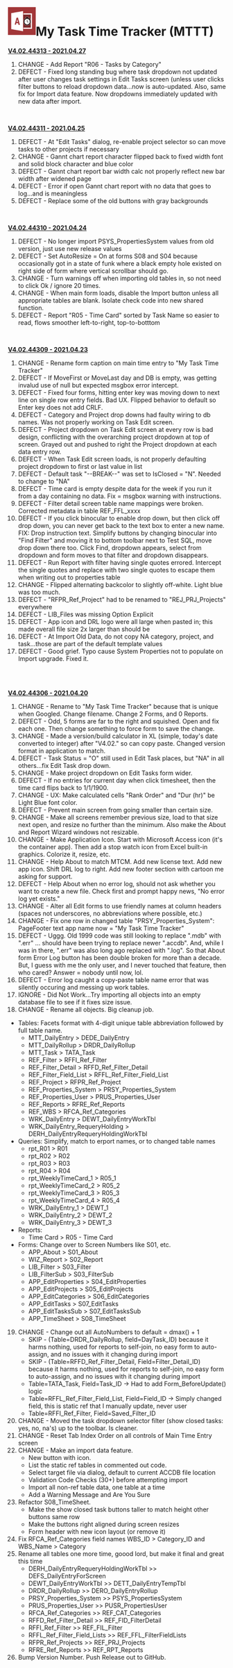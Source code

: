 <img align="left" src="https://github.com/DataResearchLabs/my_task_time_tracker/blob/main/img/application_icon.png" width="64px">

# My Task Time Tracker (MTTT) 


<ins>**V4.02.44313  -  2021.04.27**</ins><br>
1. CHANGE - Add Report "R06 - Tasks by Category"<br>
2. DEFECT - Fixed long standing bug where task dropdown not updated after user  changes task settings in Edit Tasks screen (unless user clicks filter buttons to reload dropdown data...now is auto-updated.  Also, same fix for Import data feature.  Now dropdowns immediately updated with new data after import.<br>
<br>


<ins>**V4.02.44311  -  2021.04.25**</ins><br>
1. DEFECT - At "Edit Tasks" dialog, re-enable project selector so can move tasks to other projects if necessary<br>
2. CHANGE - Gannt chart report character flipped back to fixed width font and solid block character and blue color<br>
3. DEFECT - Gannt chart report bar width calc not properly reflect new bar width after widened page<br>
4. DEFECT - Error if open Gannt chart report with no data that goes to log...and is meaningless<br>
5. DEFECT - Replace some of the old buttons with gray backgrounds<br>
<br>


<ins>**V4.02.44310  -  2021.04.24**</ins><br>
1. DEFECT - No longer import PSYS_PropertiesSystem values from old version, just use new release values<br>
2. DEFECT - Set AutoResize = On at forms S08 and S04 because occasionally got in a state of funk where a black empty hole existed on right side of form where vertical scrollbar should go.<br>
3. CHANGE - Turn warnings off when importing old tables in, so not need to click Ok / ignore 20 times.<br>
4. CHANGE - When main form loads, disable the Import button unless all appropriate tables are blank. Isolate check code into new shared function.<br>
5. DEFECT - Report "R05 - Time Card" sorted by Task Name so easier to read, flows smoother left-to-right, top-to-botttom<br>
<br>


<ins>**V4.02.44309  -  2021.04.23**</ins><br>
1. CHANGE - Rename form caption on main time entry to "My Task Time Tracker"<br>
2. DEFECT - If MoveFirst or MoveLast day and DB is empty, was getting invalud use of null but expected msgbox error intercept.<br>
3. DEFECT - Fixed four forms, hitting enter key was moving down to next line on single row entry fields. Bad UX.  Flipped behavior to default so Enter key does not add CRLF.<br>
4. DEFECT - Category and Project drop downs had faulty wiring to db names.  Was not properly working on Task Edit screen.<br>
5. DEFECT - Project dropdown on Task Edit screen at every row is bad design, conflicting with the overarching project dropdown at top of screen.  Grayed out and pushed to right the Project dropdown at each data entry row.<br>
6. DEFECT - When Task Edit screen loads, is not properly defaulting project dropdown to first or last value in list<br>
7. DEFECT - Default task "--BREAK--" was set to IsClosed = "N".  Needed to change to "NA"<br>
8. DEFECT - Time card is empty despite data for the week if you run it from a day containing no data.  Fix = msgbox warning with instructions.<br>
9. DEFECT - Filter detail screen table name mappings were broken.  Corrected metadata in table REF_FFL_xxxx<br>
10. DEFECT - If you click binocular to enable drop down, but then click off drop down, you can never get back to the text box to enter a new name.<br>
FIX: Drop instruction text.  Simplify buttons by changing binocular into "Find Filter" and moving it to bottom toolbar next to Test SQL, move drop down there too.  Click Find, dropdown appears, select from dropdown and form moves to that filter and dropdown disappears.<br>
11. DEFECT - Run Report with filter having single quotes errored.  Intercept the single quotes and replace with two single quotes to escape them when writing out to properties table<br>
12. CHANGE - Flipped alternating backcolor to slightly off-white.  Light blue was too much.<br>
13. DEFECT - "RFPR_Ref_Project" had to be renamed to "REJ_PRJ_Projects" everywhere<br>
14. DEFECT - LIB_Files was missing Option Explicit<br>
15. DEFECT - App icon and DRL logo were all large when pasted in; this made overall file size 2x larger than should be<br>
16. DEFECT - At Import Old Data, do not copy NA category, project, and task...those are part of the default template values<br>
17. DEFECT - Good grief.  Typo cause System Properties not to populate on Import upgrade.  Fixed it.<br>
<br>
<br>


<ins>**V4.02.44306  -  2021.04.20**</ins><br>
1. CHANGE - Rename to "My Task Time Tracker" because that is unique when Googled.  Change filename.  Change 2 Forms, and 0 Reports.<br>
2. DEFECT - Odd, 5 forms are far to the right and squished.  Open and fix each one.  Then change something to force form to save the change.<br>
3. CHANGE - Made a version/build calculator in XL (simple, today's date converted to integer) after "V4.02." so can copy paste.  Changed version format in application to match.<br>
4. DEFECT - Task Status = "O" still used in Edit Task places, but "NA" in all others...fix Edit Task drop down.<br>
5. CHANGE - Make project dropdown on Edit Tasks form wider.<br>
6. DEFECT - If no entries for current day when click timesheet, then the time card flips back to 1/1/1900.<br>
7. CHANGE - UX: Make calculated cells "Rank Order" and "Dur (hr)" be Light Blue font color.<br>
8. DEFECT - Prevent main screen from going smaller than certain size.<br>
9. CHANGE - Make all screens remember previous size, load to that size next open, and resize no further than the minimum.  Also make the About and Report Wizard windows not resizable.<br>
10. CHANGE - Make Application Icon.  Start with Microsoft Access icon (it's the container app).  Then add a stop watch icon from Excel built-in graphics.  Colorize it, resize, etc.<br>
11. CHANGE - Help About to match MTCM.  Add new license text.  Add new app icon.  Shift DRL log to right.  Add new footer section with cartoon me asking for support.<br>
12. DEFECT - Help About when no error log, should not ask whether you want to create a new file.  Check first and prompt happy news, "No error log yet exists."<br>
13. CHANGE - Alter all Edit forms to use friendly names at column headers (spaces not underscores, no abbreviations where possible, etc.)<br>
14. CHANGE - Fix one row in changed table "PRSY_Properties_System": PageFooter text app name now = "My Task Time Tracker"<br>
15. DEFECT - Uggg. Old 1999 code was still looking to replace ".mdb" with ".err" ... should have been trying to replace newer ".accdb".   And, while I was in there, ".err" was also long ago replaced with ".log".   So that About form Error Log button has been double broken for more than a decade.  But, I guess with me the only user, and I never touched that feature, then who cared?  Answer = nobody until now, lol.<br> 
16. DEFECT - Error log caught a copy-paste table name error that was silently occuring and messing up work tables.<br>
17. IGNORE - Did Not Work...Try importing all objects into an empty database file to see if it fixes size issue.<br>
18. CHANGE - Rename all objects.  Big cleanup job.<br>
  + Tables: Facets format with 4-digit unique table abbreviation followed by full table name.<br>
    * MTT_DailyEntry > DEDE_DailyEntry<br>
    * MTT_DailyRollup > DRDR_DailyRollup<br>
    * MTT_Task > TATA_Task<br>
    * REF_Filter > RFFI_Ref_Filter<br>
    * REF_Filter_Detail > RFFD_Ref_Filter_Detail<br>
    * REF_Filter_Field_List > RFFL_Ref_Filter_Field_List<br>
    * REF_Project > RFPR_Ref_Project<br>
    * REF_Properties_System > PRSY_Properties_System<br>
    * REF_Properties_User > PRUS_Properties_User<br>
    * REF_Reports > RFRE_Ref_Reports<br>
    * REF_WBS > RFCA_Ref_Categories<br>
    * WRK_DailyEntry > DEWT_DailyEntryWorkTbl<br>
    * WRK_DailyEntry_RequeryHolding > DERH_DailyEntryRequeryHoldingWorkTbl<br>
  + Queries: Simplify, match to erport names, or to changed table names<br>
    * rpt_R01 > R01<br>
    * rpt_R02 > R02<br>
    * rpt_R03 > R03<br>
    * rpt_R04 > R04<br>
    * rpt_WeeklyTimeCard_1 > R05_1<br>
    * rpt_WeeklyTimeCard_2 > R05_2<br>
    * rpt_WeeklyTimeCard_3 > R05_3<br>
    * rpt_WeeklyTimeCard_4 > R05_4<br>
    * WRK_DailyEntry_1 > DEWT_1<br>
    * WRK_DailyEntry_2 > DEWT_2<br>
    * WRK_DailyEntry_3 > DEWT_3<br>
  + Reports:<br>
    * Time Card > R05 - Time Card<br>
  + Forms: Change over to Screen Numbers like S01, etc.<br>
    * APP_About > S01_About<br>
    * WIZ_Report > S02_Report<br>
    * LIB_Filter > S03_Filter<br>
    * LIB_FilterSub > S03_FilterSub<br>
    * APP_EditProperties > S04_EditProperties<br>
    * APP_EditProjects > S05_EditProjects<br>
    * APP_EditCategories > S06_EditCategories<br>
    * APP_EditTasks > S07_EditTasks<br>
    * APP_EditTasksSub > S07_EditTasksSub<br>
    * APP_TimeSheet > S08_TimeSheet<br>
19. CHANGE - Change out all AutoNumbers to default = dmax() + 1<br> 
    - SKIP - (Table=DRDR_DailyRollup, field=DayTask_ID) because it harms nothing, used for reports to self-join, no easy form to auto-assign, and no issues with it changing during import<br>
    - SKIP - (Table=RFFD_Ref_Filter_Detail, Field=Filter_Detail_ID) because it harms nothing, used for reports to self-join, no easy form to auto-assign, and no issues with it changing during import<br>
    - Table=TATA_Task,  Field=Task_ID  ->  Had to add Form_BeforeUpdate() logic<br>
    - Table=RFFL_Ref_Filter_Field_List,  Field=Field_ID  ->  Simply changed field, this is static ref that I manually update, never user<br>
    - Table=RFFI_Ref_Filter,  Field=Saved_Filter_ID<br> 
20. CHANGE - Moved the task dropdown selector filter (show closed tasks: yes, no, na's) up to the toolbar.  Is cleaner.<br>
21. CHANGE - Reset Tab Index Order on all controls of Main Time Entry screen<br>
22. CHANGE - Make an import data feature.<br>  
    - New button with icon.<br>
    - List the static ref tables in commented out code.<br>
    - Select target file via dialog, default to current ACCDB file location<br>
    - Validation Code Checks (30+) before attempting import<br>
    - Import all non-ref table data, one table at a time<br>
    - Add a Warning Message and Are You Sure<br>
23. Refactor S08_TimeSheet.<br>
    - Make the show closed task buttons taller to match height other buttons same row<br>
    - Make the buttons right aligned during screen resizes<br>
    - Form header with new icon layout (or remove it)<br>
24. Fix RFCA_Ref_Categories field names WBS_ID > Category_ID and WBS_Name > Category<br>
25. Rename all tables one more time, goood lord, but make it final and great this time<br>
    * DERH_DailyEntryRequeryHoldingWorkTbl >> DEFS_DailyEntryForScreen<br>
    * DEWT_DailyEntryWorkTbl >> DETT_DailyEntryTempTbl<br>
    * DRDR_DailyRollup >> DERO_DailyEntryRollup<br>
    * PRSY_Properties_System >> PSYS_PropertiesSystem<br>
    * PRUS_Properties_User >> PUSR_PropertiesUser<br>
    * RFCA_Ref_Categories >> REF_CAT_Categories<br>
    * RFFD_Ref_Filter_Detail >> REF_FID_FilterDetail<br>
    * RFFI_Ref_Filter >> REF_FIL_Filter<br>
    * RFFL_Ref_Filter_Field_Lists >> REF_FFL_FilterFieldLists<br>
    * RFPR_Ref_Projects >> REF_PRJ_Projects<br>
    * RFRE_Ref_Reports >> REF_RPT_Reports<br>
26. Bump Version Number.  Push Release out to GitHub.<br>

